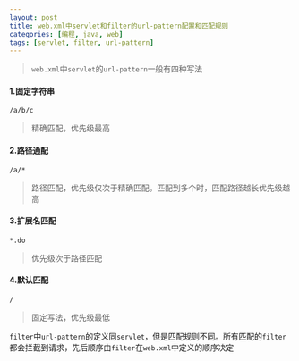 ```yaml
---
layout: post
title: web.xml中servlet和filter的url-pattern配置和匹配规则
categories: [编程, java, web]
tags: [servlet, filter, url-pattern]
---
```



> `web.xml`中`servlet`的`url-pattern`一般有四种写法

#### 1.固定字符串
```
/a/b/c
```
> 精确匹配，优先级最高

#### 2.路径通配
```
/a/*
```
> 路径匹配，优先级仅次于精确匹配。匹配到多个时，匹配路径越长优先级越高

#### 3.扩展名匹配
```
*.do
```
> 优先级次于路径匹配

#### 4.默认匹配
```
/
```
> 固定写法，优先级最低

`filter`中`url-pattern`的定义同`servlet`，但是匹配规则不同。所有匹配的`filter`都会拦截到请求，先后顺序由`filter`在`web.xml`中定义的顺序决定